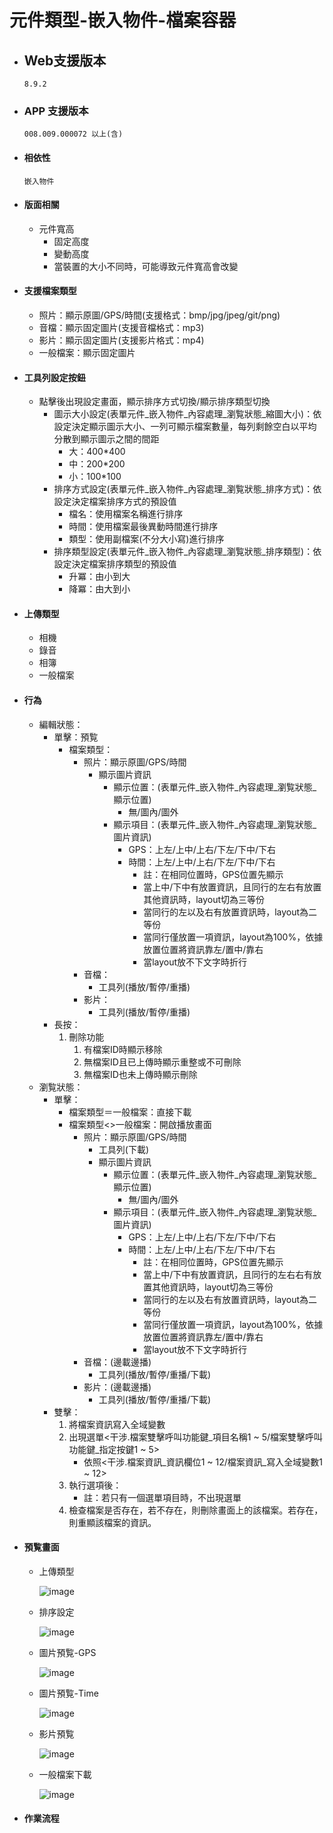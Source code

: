 # 元件類型-嵌入物件-檔案容器

* ## Web支援版本
  
      8.9.2

* ### APP 支援版本

      008.009.000072 以上(含)

* #### 相依性

      嵌入物件

* #### 版面相關

  * 元件寬高
    * 固定高度
    * 變動高度
    * 當裝置的大小不同時，可能導致元件寬高會改變

* #### 支援檔案類型

  * 照片：顯示原圖/GPS/時間(支援格式：bmp/jpg/jpeg/git/png)
  * 音檔：顯示固定圖片(支援音檔格式：mp3)
  * 影片：顯示固定圖片(支援影片格式：mp4)
  * 一般檔案：顯示固定圖片
  
* #### 工具列設定按鈕

  * 點擊後出現設定畫面，顯示排序方式切換/顯示排序類型切換
    * 圖示大小設定(表單元件_嵌入物件_內容處理_瀏覧狀態_縮圖大小)：依設定決定顯示圖示大小、一列可顯示檔案數量，每列剩餘空白以平均分散到顯示圖示之間的間距
      * 大：400*400
      * 中：200*200
      * 小：100*100
    * 排序方式設定(表單元件_嵌入物件_內容處理_瀏覧狀態_排序方式)：依設定決定檔案排序方式的預設值
      * 檔名：使用檔案名稱進行排序
      * 時間：使用檔案最後異動時間進行排序
      * 類型：使用副檔案(不分大小寫)進行排序
    * 排序類型設定(表單元件_嵌入物件_內容處理_瀏覧狀態_排序類型)：依設定決定檔案排序類型的預設值
      * 升冪：由小到大
      * 降冪：由大到小

* #### 上傳類型

  * 相機
  * 錄音
  * 相簿
  * 一般檔案

* #### 行為

  * 編輯狀態：
    * 單擊：預覧
      * 檔案類型：
        * 照片：顯示原圖/GPS/時間
          * 顯示圖片資訊
            * 顯示位置：(表單元件_嵌入物件_內容處理_瀏覧狀態_顯示位置)
              * 無/圖內/圖外
            * 顯示項目：(表單元件_嵌入物件_內容處理_瀏覧狀態_圖片資訊)
              * GPS：上左/上中/上右/下左/下中/下右
              * 時間：上左/上中/上右/下左/下中/下右
                * 註：在相同位置時，GPS位置先顯示
                * 當上中/下中有放置資訊，且同行的左右有放置其他資訊時，layout切為三等份
                * 當同行的左以及右有放置資訊時，layout為二等份
                * 當同行僅放置一項資訊，layout為100%，依據放置位置將資訊靠左/置中/靠右
                * 當layout放不下文字時折行
        * 音檔：
          * 工具列(播放/暫停/重播)
        * 影片：
          * 工具列(播放/暫停/重播)
    * 長按：
      1. 刪除功能
          1. 有檔案ID時顯示移除
          2. 無檔案ID且已上傳時顯示重整或不可刪除
          3. 無檔案ID也未上傳時顯示刪除
  * 瀏覧狀態：
    * 單擊：
      * 檔案類型＝一般檔案：直接下載
      * 檔案類型<>一般檔案：開啟播放畫面
        * 照片：顯示原圖/GPS/時間
          * 工具列(下載)
          * 顯示圖片資訊
            * 顯示位置：(表單元件_嵌入物件_內容處理_瀏覧狀態_顯示位置)
              * 無/圖內/圖外
            * 顯示項目：(表單元件_嵌入物件_內容處理_瀏覧狀態_圖片資訊)
              * GPS：上左/上中/上右/下左/下中/下右
              * 時間：上左/上中/上右/下左/下中/下右
                * 註：在相同位置時，GPS位置先顯示
                * 當上中/下中有放置資訊，且同行的左右右有放置其他資訊時，layout切為三等份
                * 當同行的左以及右有放置資訊時，layout為二等份
                * 當同行僅放置一項資訊，layout為100%，依據放置位置將資訊靠左/置中/靠右
                * 當layout放不下文字時折行
        * 音檔：(邊載邊播)
          * 工具列(播放/暫停/重播/下載)
        * 影片：(邊載邊播)
          * 工具列(播放/暫停/重播/下載)
    * 雙擊：
      1. 將檔案資訊寫入全域變數
      2. 出現選單<干涉.檔案雙擊呼叫功能鍵_項目名稱1 ~ 5/檔案雙擊呼叫功能鍵_指定按鍵1 ~ 5>
           * 依照<干涉.檔案資訊_資訊欄位1 ~ 12/檔案資訊_寫入全域變數1 ~ 12>
      3. 執行選項後：
           * 註：若只有一個選單項目時，不出現選單
      4. 檢查檔案是否存在，若不存在，則刪除畫面上的該檔案。若存在，則重顯該檔案的資訊。

* #### 預覧畫面

  * 上傳類型

    ![image](./image/component_file_container_upload.png)

  * 排序設定

    ![image](./image/component_file_container_sort.png)

  * 圖片預覧-GPS

    ![image](./image/component_file_container_gps.png)

  * 圖片預覧-Time

    ![image](./image/component_file_container_time.png)

  * 影片預覧

    ![image](./image/component_file_container_video.png)

  * 一般檔案下載

    ![image](./image/component_file_container_file.png)

* #### 作業流程
